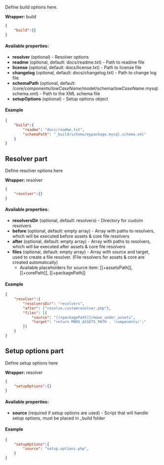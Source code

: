 Define build options here.

**Wrapper:** build
```json
{
    "build":{}
}
```

#### Available properties:
* **resolver** (optional) - Resolver options
* **readme** (optional, default: docs/readme.txt) - Path to readme file
* **license** (optional, default: docs/license.txt) - Path to license file
* **changelog** (optional, default: docs/changelog.txt) - Path to change log file
* **schemaPath** (optional, default: /core/components/$lowCaseName$/model/schema/$lowCaseName$.mysql.schema.xml) - Path to the XML schema file
* **setupOptions** (optional) - Setup options object

#### Example
```json
{
    "build":{
        "readme": "docs/readme.txt",        
        "schemaPath": "_build/schema/mypackage.mysql.schema.xml"
    }
}
```

## Resolver part
Define resolver options here

**Wrapper:** resolver
```json
{
    "resolver":{}
}
```

#### Available properties:
* **resolversDir** (optional, default: resolvers) - Directory for custom resolvers
* **before** (optional, default: empty array) - Array with paths to resolvers, which will be executed before assets & core file resolvers
* **after** (optional, default: empty array) - Array with paths to resolvers, which will be executed after assets & core file resolvers
* **files** (optional, default: empty array) - Array with source and target, used to create a file resolver. (File resolvers for assets & core are created automatically)
    * Available placeholders for source item: [[+assetsPath]], [[+corePath]], [[+packagePath]]

#### Example
```json
{
    "resolver":{
        "resolversDir": "resolvers",
        "after": ["resolve.customresolver.php"],
        "files": [{
            "source": "[[+packagePath]]/move_under_assets",
            "target": "return MODX_ASSETS_PATH . 'components/';"
        }]
    }
}
```

## Setup options part
Define setup options here

**Wrapper:** resolver
```json
{
    "setupOptions":{}
}
```

#### Available properties:
* **source** (required if setup options are used) - Script that will handle setup options, must be placed in _build folder

#### Example
```json
{
    "setupOptions":{
        "source": "setup.options.php",
    }
}
```
